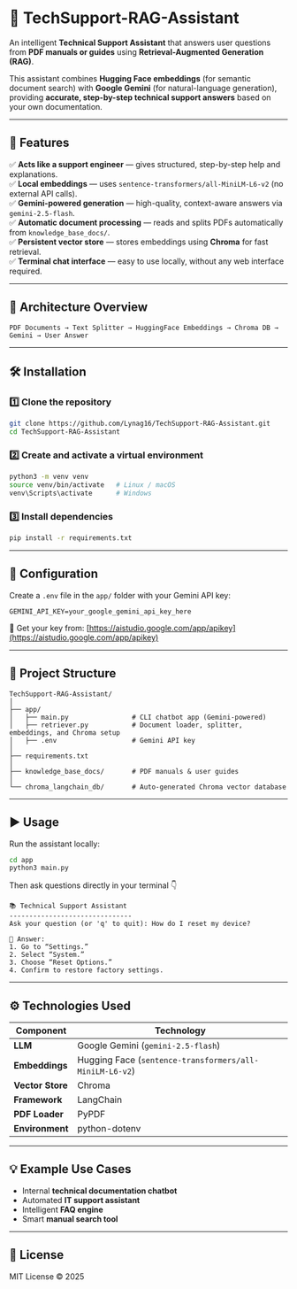 # 💬 TechSupport-RAG-Assistant

An intelligent **Technical Support Assistant** that answers user questions from **PDF manuals or guides** using **Retrieval-Augmented Generation (RAG)**.  

This assistant combines **Hugging Face embeddings** (for semantic document search) with **Google Gemini** (for natural-language generation), providing **accurate, step-by-step technical support answers** based on your own documentation.

---

## 🚀 Features

✅ **Acts like a support engineer** — gives structured, step-by-step help and explanations.  
✅ **Local embeddings** — uses `sentence-transformers/all-MiniLM-L6-v2` (no external API calls).  
✅ **Gemini-powered generation** — high-quality, context-aware answers via `gemini-2.5-flash`.  
✅ **Automatic document processing** — reads and splits PDFs automatically from `knowledge_base_docs/`.  
✅ **Persistent vector store** — stores embeddings using **Chroma** for fast retrieval.  
✅ **Terminal chat interface** — easy to use locally, without any web interface required.  

---

## 🧠 Architecture Overview

```
PDF Documents → Text Splitter → HuggingFace Embeddings → Chroma DB → Gemini → User Answer
```

---

## 🛠️ Installation

### 1️⃣ Clone the repository
```bash
git clone https://github.com/Lynag16/TechSupport-RAG-Assistant.git
cd TechSupport-RAG-Assistant
```

### 2️⃣ Create and activate a virtual environment
```bash
python3 -m venv venv
source venv/bin/activate   # Linux / macOS
venv\Scripts\activate      # Windows
```

### 3️⃣ Install dependencies
```bash
pip install -r requirements.txt
```

---

## 🔑 Configuration

Create a `.env` file in the `app/` folder with your Gemini API key:

```
GEMINI_API_KEY=your_google_gemini_api_key_here
```

🔗 Get your key from: [https://aistudio.google.com/app/apikey](https://aistudio.google.com/app/apikey)

---

## 📂 Project Structure

```
TechSupport-RAG-Assistant/
│
├── app/
│   ├── main.py                # CLI chatbot app (Gemini-powered)
│   ├── retriever.py           # Document loader, splitter, embeddings, and Chroma setup
│   ├── .env                   # Gemini API key
│
├── requirements.txt
│
├── knowledge_base_docs/       # PDF manuals & user guides
│
└── chroma_langchain_db/       # Auto-generated Chroma vector database
```

---

## ▶️ Usage

Run the assistant locally:

```bash
cd app
python3 main.py
```

Then ask questions directly in your terminal 👇

```
📚 Technical Support Assistant
-------------------------------
Ask your question (or 'q' to quit): How do I reset my device?

🧠 Answer:
1. Go to “Settings.”
2. Select “System.”
3. Choose “Reset Options.”
4. Confirm to restore factory settings.
```

---

## ⚙️ Technologies Used

| Component | Technology |
|------------|-------------|
| **LLM** | Google Gemini (`gemini-2.5-flash`) |
| **Embeddings** | Hugging Face (`sentence-transformers/all-MiniLM-L6-v2`) |
| **Vector Store** | Chroma |
| **Framework** | LangChain |
| **PDF Loader** | PyPDF |
| **Environment** | python-dotenv |

---

## 💡 Example Use Cases

- Internal **technical documentation chatbot**  
- Automated **IT support assistant**  
- Intelligent **FAQ engine**  
- Smart **manual search tool**

---

## 🧾 License

MIT License © 2025 
